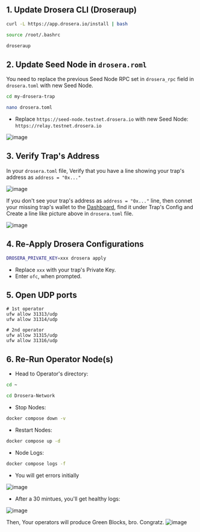## 1. Update Drosera CLI (Droseraup)

```bash
curl -L https://app.drosera.io/install | bash
```
```bash
source /root/.bashrc
```
```bash
droseraup
```

## 2. Update Seed Node in `drosera.roml`
You need to replace the previous Seed Node RPC set in `drosera_rpc` field in `drosera.toml` with new Seed Node.
```bash
cd my-drosera-trap
```
```bash
nano drosera.toml
```
* Replace `https://seed-node.testnet.drosera.io` with new Seed Node: `https://relay.testnet.drosera.io`

![image](https://github.com/user-attachments/assets/589567b1-7b04-4514-af98-f721b29dfde9)


## 3. Verify Trap's Address
In your `drosera.toml` file, Verify that you have a line showing your trap's address as `address = "0x..."`

![image](https://github.com/user-attachments/assets/0db14076-1bbd-40fc-b18d-c785cc94776c)

If you don't see your trap's address as `address = "0x..."` line, then connet your missing trap's wallet to the [Dashboard](https://app.drosera.io/), find it under Trap's Config and Create a line like picture above in `drosera.toml` file.

![image](https://github.com/user-attachments/assets/5f70f788-4a99-4a6b-9f50-4ca5ce99073b)


## 4. Re-Apply Drosera Configurations
```bash
DROSERA_PRIVATE_KEY=xxx drosera apply
```
* Replace `xxx` with your trap's Private Key.
* Enter `ofc`, when prompted.

## 5. Open UDP ports
```console
# 1st operator
ufw allow 31313/udp
ufw allow 31314/udp

# 2nd operator
ufw allow 31315/udp
ufw allow 31316/udp
```


## 6. Re-Run Operator Node(s)
* Head to Operator's directory:
```bash
cd ~
```
```bash
cd Drosera-Network
```

* Stop Nodes:
```bash
docker compose down -v
```

* Restart Nodes:
```bash
docker compose up -d
```

* Node Logs:
```bash
docker compose logs -f
```
* You will get errors initially

![image](https://github.com/user-attachments/assets/c4af432a-cb30-412a-abe4-0e5d0fd5f6ac)

* After a 30 mintues, you'll get healthy logs:

![image](https://github.com/user-attachments/assets/418229a7-5462-46bd-b81f-a18996a3c822)

Then, Your operators will produce Green Blocks, bro. Congratz.
![image](https://github.com/user-attachments/assets/669b4048-3952-4079-95e1-58dd279e194c)

